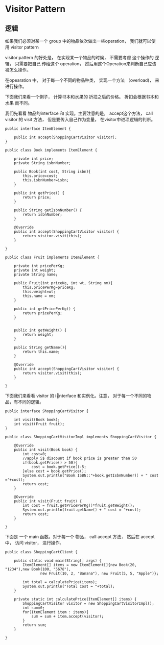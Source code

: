 # Visitor Pattern
## 逻辑

如果我们必须对某一个 group 中的物品依次做出一些operation， 我们就可以使用 visitor pattern

visitor pattern 的好处是， 在实现某一个物品的时候， 不需要考虑 这个操作的 逻辑， 只需要把自己 传给这个 operation， 然后用这个Operation来判断自己应该被怎么操作。

在opearation 中， 对于每一个不同的物品种类， 实现一个方法 （overload)， 来进行操作。

下面我们来看一个例子， 计算书本和水果的 折扣之后的价格。 折扣会根据书本和水果 而不同。

我们先看看 物品的interface 和 实现。主要注意的是， accept这个方法， call visitor 的 visit 方法， 但是要传入自己作为变量， 在visitor中进项逻辑的判断。

```
public interface ItemElement {

	public int accept(ShoppingCartVisitor visitor);
}

public class Book implements ItemElement {

	private int price;
	private String isbnNumber;
	
	public Book(int cost, String isbn){
		this.price=cost;
		this.isbnNumber=isbn;
	}
	
	public int getPrice() {
		return price;
	}

	public String getIsbnNumber() {
		return isbnNumber;
	}

	@Override
	public int accept(ShoppingCartVisitor visitor) {
		return visitor.visit(this);
	}

}

public class Fruit implements ItemElement {
	
	private int pricePerKg;
	private int weight;
	private String name;
	
	public Fruit(int priceKg, int wt, String nm){
		this.pricePerKg=priceKg;
		this.weight=wt;
		this.name = nm;
	}
	
	public int getPricePerKg() {
		return pricePerKg;
	}


	public int getWeight() {
		return weight;
	}

	public String getName(){
		return this.name;
	}
	
	@Override
	public int accept(ShoppingCartVisitor visitor) {
		return visitor.visit(this);
	}

}
```

下面我们来看看 visitor  的 interface 和实例化。注意， 对于每一个不同的物品，有不同的逻辑。

```
public interface ShoppingCartVisitor {

	int visit(Book book);
	int visit(Fruit fruit);
}

public class ShoppingCartVisitorImpl implements ShoppingCartVisitor {

	@Override
	public int visit(Book book) {
		int cost=0;
		//apply 5$ discount if book price is greater than 50
		if(book.getPrice() > 50){
			cost = book.getPrice()-5;
		}else cost = book.getPrice();
		System.out.println("Book ISBN::"+book.getIsbnNumber() + " cost ="+cost);
		return cost;
	}

	@Override
	public int visit(Fruit fruit) {
		int cost = fruit.getPricePerKg()*fruit.getWeight();
		System.out.println(fruit.getName() + " cost = "+cost);
		return cost;
	}

}
```

下面是 一个 main  函数。对于每一个 物品， call accept 方法， 然后在 accept中， 访问 visitor， 进行操作。

```
public class ShoppingCartClient {

	public static void main(String[] args) {
		ItemElement[] items = new ItemElement[]{new Book(20, "1234"),new Book(100, "5678"),
				new Fruit(10, 2, "Banana"), new Fruit(5, 5, "Apple")};
		
		int total = calculatePrice(items);
		System.out.println("Total Cost = "+total);
	}

	private static int calculatePrice(ItemElement[] items) {
		ShoppingCartVisitor visitor = new ShoppingCartVisitorImpl();
		int sum=0;
		for(ItemElement item : items){
			sum = sum + item.accept(visitor);
		}
		return sum;
	}

}
```
